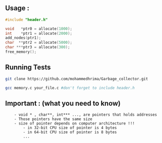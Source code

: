 ## Usage :
```c
#include "header.h"

void   *ptr0 = allocate(1000);
int    *ptr1 = allocate(2000);
add_nodes(ptr1);
char  **ptr2 = allocate(5000);
char ***ptr3 = allocate(300);
free_memory();
```

## Running Tests
```bash
git clone https://github.com/mohammedhrima/Garbage_collector.git
```
```bash
gcc memory.c your_file.c #don't forget to include header.h
```

## Important : (what you need to know)
```
    - void * , char**, int*** ..., are pointers that holds addresses
    - Those pointers have the same size
    - size of pointer depends on computer architecture !!!
        - in 32-bit CPU size of pointer is 4 bytes
        - in 64-bit CPU size of pointer is 8 bytes
        ...
```
